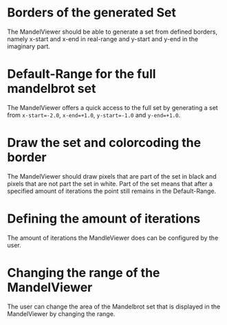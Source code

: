 # Borders of the generated Set
The MandelViewer should be able to generate a set from defined borders, 
namely x-start and x-end in real-range and y-start and y-end in the imaginary part.

# Default-Range for the full mandelbrot set
The MandelViewer offers a quick access to the full set by generating a
set from `x-start=-2.0`, `x-end=+1.0`, `y-start=-1.0` and `y-end=+1.0`.

# Draw the set and colorcoding the border
The MandelViewer should draw pixels that are part of the set in black 
and pixels that are not part the set in white.
Part of the set means that after a specified amount of iterations the point
still remains in the Default-Range.

# Defining the amount of iterations
The amount of iterations the MandleViewer does can be configured by the user.

# Changing the range of the MandelViewer
The user can change the area of the Mandelbrot set that is displayed
in the MandelViewer by changing the range.

